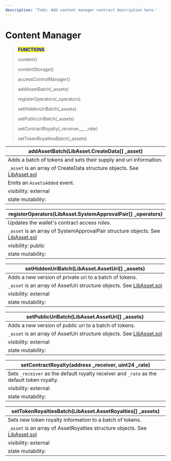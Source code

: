 ```yaml
---
description: 'Todo: Add content manager contract description here.'
---
```


# Content Manager

> <mark style="color:blue;">**FUNCTIONS**</mark>
>
> content()
>
> contentStorage()
>
> accessControlManager()
>
> addAssetBatch(\_assets)
>
> registerOperators(\_operators)
>
> setHiddenUriBatch(\_assets)
>
> setPublicUriBatch(\_assets)
>
> setContractRoyalty(\_receiver_,_ \_rate)
>
> setTokenRoyaltiesBatch(\_assets)

| addAssetBatch(LibAsset.CreateData\[] \_asset)                                                                                                             |
| --------------------------------------------------------------------------------------------------------------------------------------------------------- |
| Adds a batch of tokens and sets their supply and uri information.                                                                                         |
| `_asset` is an array of CreateData structure objects. See [LibAsset.sol](https://github.com/Rawrshak/Rawrshak/blob/main/contracts/libraries/LibAsset.sol) |
| Emits an `AssetsAdded` event.                                                                                                                             |
| visibility: external                                                                                                                                      |
| state mutability:                                                                                                                                         |

| registerOperators(LibAsset.SystemApprovalPair\[] \_operators)                                                                                                     |
| ----------------------------------------------------------------------------------------------------------------------------------------------------------------- |
| Updates the wallet's contract access roles.                                                                                                                       |
| `_asset` is an array of SystemApprovalPair structure objects. See [LibAsset.sol](https://github.com/Rawrshak/Rawrshak/blob/main/contracts/libraries/LibAsset.sol) |
| visibility: public                                                                                                                                                |
| state mutability:                                                                                                                                                 |

| setHiddenUriBatch(LibAsset.AssetUri\[] \_assets)                                                                                                        |
| ------------------------------------------------------------------------------------------------------------------------------------------------------- |
| Adds a new version of private uri to a batch of tokens.                                                                                                 |
| `_asset` is an array of AssetUri structure objects. See [LibAsset.sol](https://github.com/Rawrshak/Rawrshak/blob/main/contracts/libraries/LibAsset.sol) |
| visibility: external                                                                                                                                    |
| state mutability:                                                                                                                                       |

| setPublicUriBatch(LibAsset.AssetUri\[] \_assets)                                                                                                        |
| ------------------------------------------------------------------------------------------------------------------------------------------------------- |
| Adds a new version of public uri to a batch of tokens.                                                                                                  |
| `_asset` is an array of AssetUri structure objects. See [LibAsset.sol](https://github.com/Rawrshak/Rawrshak/blob/main/contracts/libraries/LibAsset.sol) |
| visibility: external                                                                                                                                    |
| state mutability:                                                                                                                                       |

| setContractRoyalty(address \_receiver, uint24 \_rate)                                      |
| ------------------------------------------------------------------------------------------ |
| Sets `_receiver` as the default royalty receiver and `_rate` as the default token royalty. |
| visibility: external                                                                       |
| state mutability:                                                                          |

| setTokenRoyaltiesBatch(LibAsset.AssetRoyalties\[] \_assets)                                                                                                   |
| ------------------------------------------------------------------------------------------------------------------------------------------------------------- |
| Sets new token royalty information to a batch of tokens.                                                                                                      |
| `_asset` is an array of AssetRoyalties structure objects. See [LibAsset.sol](https://github.com/Rawrshak/Rawrshak/blob/main/contracts/libraries/LibAsset.sol) |
| visibility: external                                                                                                                                          |
| state mutability:                                                                                                                                             |


